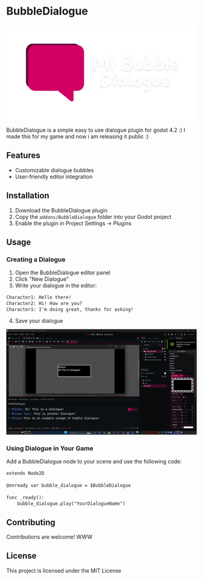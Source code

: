 # BubbleDialogue

![BubbleDialogue Logo](repo/readme/Logo.svg)

BubbleDialogue is a simple easy to use dialogue plugin for godot 4.2 :) I made this for my game and now i am releasing it public :) 

## Features
-  Customizable dialogue bubbles
-  User-friendly editor integration

## Installation

1. Download the BubbleDialogue plugin
2. Copy the `addons/BubbleDialogue` folder into your Godot project
3. Enable the plugin in Project Settings -> Plugins

## Usage

### Creating a Dialogue

1. Open the BubbleDialogue editor panel
2. Click "New Dialogue"
3. Write your dialogue in the editor:

```
Character1: Hello there!
Character2: Hi! How are you?
Character1: I'm doing great, thanks for asking!
```

4. Save your dialogue
   
![Dialogue Example](repo/readme/SS.png)


### Using Dialogue in Your Game

Add a BubbleDialogue node to your scene and use the following code:

```gdscript
extends Node2D

@onready var bubble_dialogue = $BubbleDialogue

func _ready():
    bubble_dialogue.play("YourDialogueName")
```

## Contributing

Contributions are welcome! WWW

## License

This project is licensed under the MIT License 

